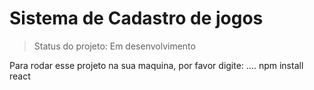 <h1> Sistema de Cadastro de jogos </h1>

> Status do projeto: Em desenvolvimento

Para rodar esse projeto na sua maquina, por favor digite:
....
npm install react
